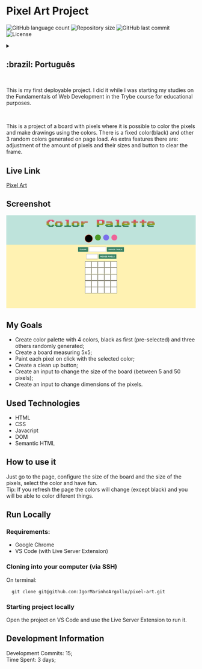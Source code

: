 # Pixel Art Project

<p>
  <img alt="GitHub language count" src="https://img.shields.io/github/languages/count/igormarinhoargollo/pixel-art?color=%2304D361">

  <img alt="Repository size" src="https://img.shields.io/github/repo-size/igormarinhoargollo/pixel-art">
  
  <img alt="GitHub last commit" src="https://img.shields.io/github/last-commit/igormarinhoargollo/pixel-art">
    
  <img alt="License" src="https://img.shields.io/badge/license-MIT-brightgreen">

<details>
  <summary><h2>:brazil: Português</h2></summary>
  <p>Esse foi o primeiro projeto que fiz o deploy.Eu o fiz enquanto iniciava os estudos no módulo Fundamentoas de Desenvolvimento Web no curso da Trybe, para fins educacionais.</p><br>
  <p>Esse é um projeto de um quadro com pixels onde é possível se colorir os pixels e se fazer desenhos através das cores. Nele existe uma cor fixa, o preto e ouras 3 cores aleatórias geradas no carregamento da página. Como funcionalidades extras têm-se: ajuste de quantidade de pixels e tamanho dos pixels e botão para limpar o quadro.</p>
  
  ## Live Link
  <a href="https://pixels-art-project.netlify.app">Pixel Art</a>
  
  ## Screenshot
  ![ScreenShot](./images/screenshot.png)
  
  ## Objetivos
  * Criar paleta de cores com 4 cores, sendo preto a primeira (pré-selecionada) e outras três cores randômicas;
  * Criar um board medindo 5x5 unidades;
  * Pintar cada unidade pixel com a cor selecionada ao se clicar;
  * Criar um botão de limpar board;
  * Criar um campo para input para alterar tamanho do board (entre 5 e 50 unidades pixel);
  * Criar um campo de input para mudar o dimensionamento do tamanho dos pixels.
  
  ## Tecnologias usadas
  * HTML
  * CSS
  * Javacript
  * DOM
  * HTML Semântico
  
  ## Como usar
  Basta acessar a página, configurar o tamanho do board e o tamanho dos pixels, selecionar a cor e de divertir.
  <br>
  Dica: Ao se atualizar a página as cores aleatórias serão geradas novamente e serão diferentes.
  
  ## Rodar Localmente
  ### Requisitos:
   * Google Chrome
   * VS Code (com a extensão Live Server) 
    
  ### Clonar no seu computador (via SSH)
  No terminal:
  
    git clone git@github.com:IgorMarinhoArgollo/pixel-art.git
  

  ### Iniciando o projeto localmente
  Use a extensão Live Server do VS Code para iniciar o projeto no navegador.
   

  ## Informações de Desenvolvimento
  Commits de Desenvolvimento: 15; <br>
  Tempo Gasto: 3 dias;
</details>
  
  ##  
<p>This is my first deployable project. I did it while I was starting my studies on the Fundamentals of Web Development in the Trybe course for educational purposes.</p><br>
<p>This is a project of a board with pixels where it is possible to color the pixels and make drawings using the colors. There is a fixed color(black) and other 3 random colors generated on page load. As extra features there are: adjustment of the amount of pixels and their sizes and button to clear the frame.</p>

## Live Link
<a href="https://pixels-art-project.netlify.app">Pixel Art</a>
  
## Screenshot
![ScreenShot](./images/screenshot.png)

## My Goals
* Create color palette with 4 colors, black as first (pre-selected) and three others randomly generated;
* Create a board measuring 5x5;
* Paint each pixel on click with the selected color;
* Create a clean up button;
* Create an input to change the size of the board (between 5 and 50 pixels);
* Create an input to change dimensions of the pixels.

## Used Technologies
  * HTML
  * CSS
  * Javacript
  * DOM
  * Semantic HTML

## How to use it
  Just go to the page, configure the size of the board and the size of the pixels, select the color and have fun.
  <br>
  Tip: If you refresh the page the colors will change (except black) and you will be able to color diferent things.
  
## Run Locally
  ### Requirements:
   * Google Chrome
   * VS Code (with Live Server Extension)
    
  ### Cloning into your computer (via SSH)
  On terminal:

      git clone git@github.com:IgorMarinhoArgollo/pixel-art.git

  ### Starting project locally
  Open the project on VS Code and use the Live Server Extension to run it.

## Development Information
  Development Commits: 15; <br>
  Time Spent: 3 days; <br> 
